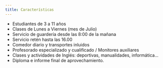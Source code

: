 ```yaml
---
title: Características
---
```


- Estudiantes de 3 a 11 años
- Clases de Lunes a Viernes (mes de Julio)
- Servicio de guardería desde las 8:00 de la mañana
- Servicio retén hasta las 16.00
- Comedor diario y transportes inluidos
- Profesorado especializado y cualificado / Monitores auxiliares
- Clases y actividades de Inglés: deportivas, manualidades, informática...
- Diploma e informe final de aprovechamiento.
